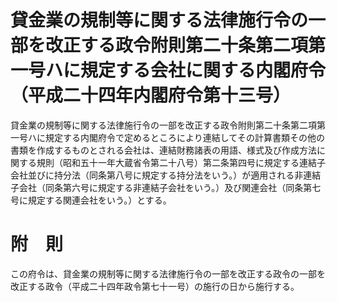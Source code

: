 # 貸金業の規制等に関する法律施行令の一部を改正する政令附則第二十条第二項第一号ハに規定する会社に関する内閣府令（平成二十四年内閣府令第十三号）
貸金業の規制等に関する法律施行令の一部を改正する政令附則第二十条第二項第一号ハに規定する内閣府令で定めるところにより連結してその計算書類その他の書類を作成するものとされる会社は、連結財務諸表の用語、様式及び作成方法に関する規則（昭和五十一年大蔵省令第二十八号）第二条第四号に規定する連結子会社並びに持分法（同条第八号に規定する持分法をいう。）が適用される非連結子会社（同条第六号に規定する非連結子会社をいう。）及び関連会社（同条第七号に規定する関連会社をいう。）とする。
# 附　則
この府令は、貸金業の規制等に関する法律施行令の一部を改正する政令の一部を改正する政令（平成二十四年政令第七十一号）の施行の日から施行する。
